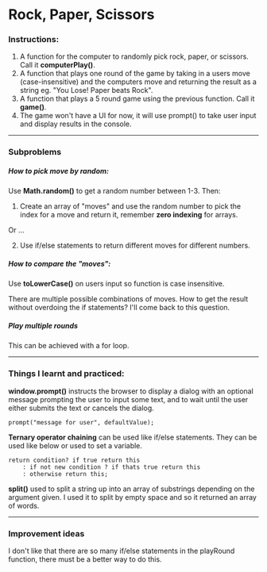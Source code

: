# Rock, Paper, Scissors

### Instructions:

1. A function for the computer to randomly pick rock, paper, or scissors. Call it **computerPlay()**.
2. A function that plays one round of the game by taking in a users move (case-insensitive) and the computers move and returning the result as a string eg. "You Lose! Paper beats Rock".
3. A function that plays a 5 round game using the previous function. Call it **game()**.
4. The game won't have a UI for now, it will use prompt() to take user input and display results in the console.

-----
### Subproblems

##### How to pick move by random:

Use **Math.random()** to get a random number between 1-3. Then:

1. Create an array of "moves" and use the random number to pick the index for a move and return it, remember **zero indexing** for arrays.

Or ...

2. Use if/else statements to return different moves for different numbers.

##### How to compare the "moves":

Use **toLowerCase()** on users input so function is case insensitive.

There are multiple possible combinations of moves. How to get the result without overdoing the if statements? I'll come back to this question.

##### Play multiple rounds

This can be achieved with a for loop.

-----

### Things I learnt and practiced:

**window.prompt()** instructs the browser to display a dialog with an optional message prompting the user to input some text, and to wait until the user either submits the text or cancels the dialog.

    prompt("message for user", defaultValue);

**Ternary operator chaining** can be used like if/else statements. They can be used like below or used to set a variable.

    return condition? if true return this
        : if not new condition ? if thats true return this
        : otherwise return this;

**split()** used to split a string up into an array of substrings depending on the argument given. I used it to split by empty space and so it returned an array of words.

-----

### Improvement ideas

I don't like that there are so many if/else statements in the playRound function, there must be a better way to do this. 
